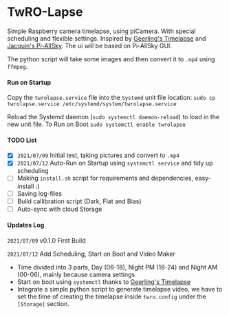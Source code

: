 # TwRO-Lapse

Simple Raspberry camera timelapse, using piCamera. With special scheduling and flexible settings. Inspired by [Geerling's Timelapse](https://github.com/geerlingguy/pi-timelapse) and [Jacquin's Pi-AllSky](https://github.com/thomasjacquin/allsky). The ui will be based on Pi-AllSky GUI.

The python script will take some images and then convert it to `.mp4` using `ffmpeg`.

#### Run on Startup
Copy the `twrolapse.service` file into the `Systemd` unit file location: `sudo cp twrolapse.service /etc/systemd/system/twrolapse.service`

Reload the Systemd daemon (`sudo systemctl daemon-reload`) to load in the new unit file. To Run on Boot `sudo systemctl enable twrolapse`


#### TODO List
- [x] `2021/07/09` Initial test, taking pictures and convert to `.mp4`
- [x] `2021/07/12` Auto-Run on Startup using `systemctl service` and tidy up scheduling
- [ ] Making `install.sh` script for requirements and dependencies, easy-install :)
- [ ] Saving log-files
- [ ] Build callibration script (Dark, Flat and Bias)
- [ ] Auto-sync with cloud Storage

#### Updates Log
`2021/07/09` v0.1.0 First Build

`2021/07/12` Add Scheduling, Start on Boot and Video Maker
- Time divided into 3 parts, Day (06-18), Night PM (18-24) and Night AM (00-06), mainly because camera settings
- Start on boot using `systemctl` thanks to [Geerling's Timelapse](https://github.com/geerlingguy/pi-timelapse)
- Integrate a simple python script to generate timelapse video, we have to set the time of creating the timelapse inside `twro.config` under the `[Storage]` section.
